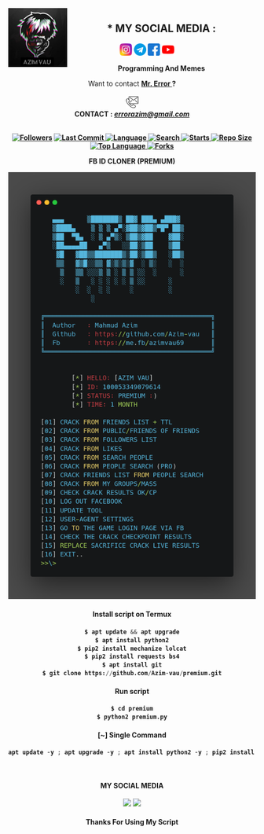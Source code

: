 
<img src="https://github.com/Azim-vau/Azim-vau/blob/main/IMAGE/62735854.jpeg" width="120" height="120" align="left">
<center>
  
  
  
   ## * MY SOCIAL MEDIA : <br>
<a href="https://Instagram.com/azimmahmud143" target="_blank"><img src="https://github.com/Azim-vau/Azim-vau/blob/main/IMAGE/instagram.png" alt="alt text" width="25" height="25"></a> 
<a href="https://t.me/mrerror69"><img src="https://github.com/Azim-vau/Azim-vau/blob/main/IMAGE/telegram.png" alt="alt text" width="25" height="25"></a>
<a href="https://www.facebook.com/azimmahmudofficial" target="_blank"><img src="https://github.com/Azim-vau/Azim-vau/blob/main/IMAGE/facebook.png" alt="alt text" width="25" height="25"></a> <a href="https://youtube.com/MrError69"><img src="https://github.com/Azim-vau/Azim-vau/blob/main/IMAGE/youtube.png" alt="alt text" width="25" height="25"></a> 
&nbsp;&nbsp;     &nbsp;&nbsp;    &nbsp;&nbsp;   &nbsp;&nbsp;   &nbsp;&nbsp;
  
____Programming And Memes____

Want to contact <a href="https://github.com/Azim-vau"><b>Mr. Error </a> ?</br><br>
<img src="https://github.com/Azim-vau/Azim-vau/blob/main/IMAGE/contact.png" alt="alt text" width="25" height="25"> <br>
CONTACT : <i>errorazim@gmail.com</i>  <br> <br> 


<a href="https://github.com/Azim-Vau/followers">
<img title="Followers" src="https://img.shields.io/github/followers/Azim-vau?label=Followers&color=blue&style=flat-square"></a>
<a href="https://github.com/Azim-Vau/termux-style/stargazers/">
  <a href="https://github.com/Azim-vau/premium">
    <img alt="Last Commit" src="https://img.shields.io/github/last-commit/Azim-vau/premium.svg"/>
  </a>
  <a href="https://github.com/Azim-vau/premium">
    <img alt="Language" src="https://img.shields.io/github/languages/count/Azim-vau/premium.svg"/>
  </a>
  <a href="https://github.com/Azim-vau/premium">
    <img alt="Search" src="https://img.shields.io/github/search/Azim-vau/Cracker/premium.svg"/>
  </a>
  <a href="https://github.com/Azim-vau/premium">
    <img alt="Starts" src="https://img.shields.io/github/stars/Azim-vau/premium.svg"/>
  </a>
<a href="https://github.com/Azim-vau/premium">
    <img alt="Repo Size" src="https://img.shields.io/github/repo-size/Azim-vau/premium.svg"/>
  </a>

<a href="https://github.com/Azim-vau/premium">
    <img alt="Top Language" src="https://img.shields.io/github/languages/top/Azim-vau/premium.svg"/> <a href="https://github.com/Azim-vau/premium">
    <img alt="Forks" src="https://img.shields.io/github/forks/Azim-vau/premium.svg"/>
  </a>
</div>

</br>
<p align="center">
      FB  ID CLONER (PREMIUM)
</p>

![20200808_160757](https://github.com/Azim-vau/MODULES/blob/main/premium.png)

#### Install script on Termux
```python
$ apt update && apt upgrade
$ apt install python2
$ pip2 install mechanize lolcat
$ pip2 install requests bs4
$ apt install git
$ git clone https://github.com/Azim-vau/premium.git
```
#### Run script
```python
$ cd premium
$ python2 premium.py
```

#### [~] Single Command

```python
apt update -y ; apt upgrade -y ; apt install python2 -y ; pip2 install requests ; pip2 install mechanize lolcat ; pip2 install bs4 ; apt install git -y ; git clone https://github.com/Azim-vau/premium ; cd premium ; python2 premium.py
```
<br>

#### MY SOCIAL MEDIA

[![](https://img.shields.io/badge/Github-black?logo=Github&logoColor=black&labelColor=white)](https://github.com/Azim-Vau)
[![](https://img.shields.io/badge/Facebook-blue?logo=Facebook&logoColor=blue&labelColor=white)](https://www.facebook.com/azimmahmudofficial)

#### Thanks For Using My Script
